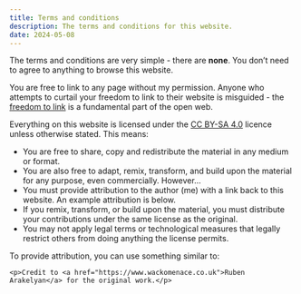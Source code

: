 ```yaml
---
title: Terms and conditions
description: The terms and conditions for this website.
date: 2024-05-08
---
```


The terms and conditions are very simple - there are **none**. You don’t need to agree to anything to browse this website.

You are free to link to any page without my permission. Anyone who attempts to curtail your freedom to link to their website is misguided - the [freedom to link](https://diff.wikimedia.org/2016/11/22/freedom-expression-link/) is a fundamental part of the open web.

Everything on this website is licensed under the [CC BY-SA 4.0](https://creativecommons.org/licenses/by-sa/4.0/) licence unless otherwise stated. This means:

* You are free to share, copy and redistribute the material in any medium or format.
* You are also free to adapt, remix, transform, and build upon the material for any purpose, even commercially. However…
* You must provide attribution to the author (me) with a link back to this website. An example attribution is below.
* If you remix, transform, or build upon the material, you must distribute your contributions under the same license as the original.
* You may not apply legal terms or technological measures that legally restrict others from doing anything the license permits.

To provide attribution, you can use something similar to:

```
<p>Credit to <a href="https://www.wackomenace.co.uk">Ruben Arakelyan</a> for the original work.</p>
```
